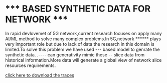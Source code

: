 # *** BASED SYNTHETIC DATA FOR NETWORK ***
In rapid devlovemet of 5G network,current research focuses on apply many AI/ML method to solve many complex problems.In 5G,network ****** plays very important role but due to lack of data the research in this domain is limited.To solve this problem we have used --- based model to genrate the synthetic data.
.---- can generativity mimic these --  slice data  from historical information.More data will  generate a global view of network slice resources requirements.

<a href="https://drive.google.com/drive/folders/1bScvIsdERcAsfMN8RlHQcWqk_0qHoqiF?usp=sharing">click here to download the traces </a>
